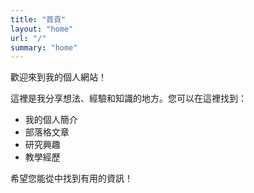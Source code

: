 ```yaml
---
title: "首頁"
layout: "home"
url: "/"
summary: "home"
---
```


歡迎來到我的個人網站！

這裡是我分享想法、經驗和知識的地方。您可以在這裡找到：

- 我的個人簡介
- 部落格文章
- 研究興趣
- 教學經歷

希望您能從中找到有用的資訊！ 